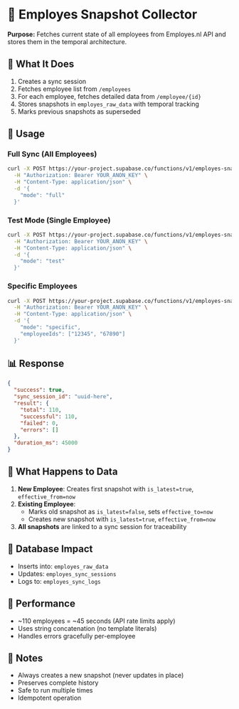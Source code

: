 # 📸 Employes Snapshot Collector

**Purpose:** Fetches current state of all employees from Employes.nl API and stores them in the temporal architecture.

## 🎯 What It Does

1. Creates a sync session
2. Fetches employee list from `/employees`
3. For each employee, fetches detailed data from `/employee/{id}`
4. Stores snapshots in `employes_raw_data` with temporal tracking
5. Marks previous snapshots as superseded

## 🔧 Usage

### Full Sync (All Employees)

```bash
curl -X POST https://your-project.supabase.co/functions/v1/employes-snapshot-collector \
  -H "Authorization: Bearer YOUR_ANON_KEY" \
  -H "Content-Type: application/json" \
  -d '{
    "mode": "full"
  }'
```

### Test Mode (Single Employee)

```bash
curl -X POST https://your-project.supabase.co/functions/v1/employes-snapshot-collector \
  -H "Authorization: Bearer YOUR_ANON_KEY" \
  -H "Content-Type: application/json" \
  -d '{
    "mode": "test"
  }'
```

### Specific Employees

```bash
curl -X POST https://your-project.supabase.co/functions/v1/employes-snapshot-collector \
  -H "Authorization: Bearer YOUR_ANON_KEY" \
  -H "Content-Type: application/json" \
  -d '{
    "mode": "specific",
    "employeeIds": ["12345", "67890"]
  }'
```

## 📊 Response

```json
{
  "success": true,
  "sync_session_id": "uuid-here",
  "result": {
    "total": 110,
    "successful": 110,
    "failed": 0,
    "errors": []
  },
  "duration_ms": 45000
}
```

## 🔄 What Happens to Data

1. **New Employee**: Creates first snapshot with `is_latest=true`, `effective_from=now`
2. **Existing Employee**: 
   - Marks old snapshot as `is_latest=false`, sets `effective_to=now`
   - Creates new snapshot with `is_latest=true`, `effective_from=now`
3. **All snapshots** are linked to a sync session for traceability

## 🔗 Database Impact

- Inserts into: `employes_raw_data`
- Updates: `employes_sync_sessions`
- Logs to: `employes_sync_logs`

## 🚀 Performance

- ~110 employees = ~45 seconds (API rate limits apply)
- Uses string concatenation (no template literals)
- Handles errors gracefully per-employee

## 📝 Notes

- Always creates a new snapshot (never updates in place)
- Preserves complete history
- Safe to run multiple times
- Idempotent operation



